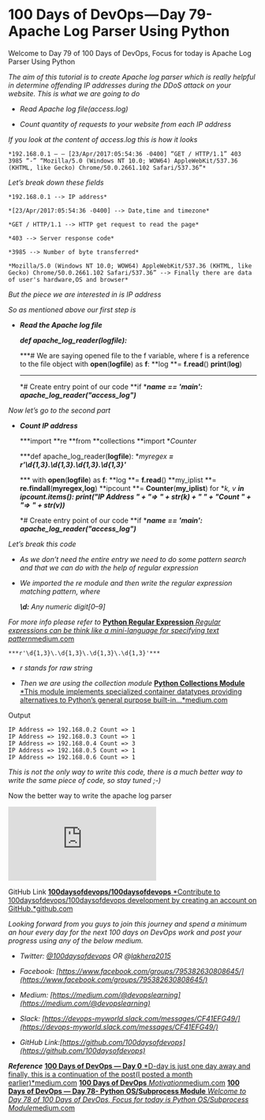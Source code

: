 
# 100 Days of DevOps — Day 79-Apache Log Parser Using Python

Welcome to Day 79 of 100 Days of DevOps, Focus for today is Apache Log Parser Using Python

*The aim of this tutorial is to create Apache log parser which is really helpful in determine offending IP addresses during the DDoS attack on your website. This is what we are going to do*

* *Read Apache log file(access.log)*

* *Count quantity of requests to your website from each IP address*

*If you look at the content of access.log this is how it looks*

    *192.168.0.1 — — [23/Apr/2017:05:54:36 -0400] “GET / HTTP/1.1” 403 3985 “-” “Mozilla/5.0 (Windows NT 10.0; WOW64) AppleWebKit/537.36 (KHTML, like Gecko) Chrome/50.0.2661.102 Safari/537.36”*

*Let’s break down these fields*

    *192.168.0.1 --> IP address*

    *[23/Apr/2017:05:54:36 -0400] --> Date,time and timezone*

    *GET / HTTP/1.1 --> HTTP get request to read the page*

    *403 --> Server response code*

    *3985 --> Number of byte transferred*

    *Mozilla/5.0 (Windows NT 10.0; WOW64) AppleWebKit/537.36 (KHTML, like Gecko) Chrome/50.0.2661.102 Safari/537.36” --> Finally there are data of user's hardware,OS and browser*

*But the piece we are interested in is IP address*

*So as mentioned above our first step is*

* ***Read the Apache log file***

    ***def apache_log_reader(**logfile**):***

    ***# We are saying opened file to the f variable, where f is a reference to the file object 
        with **open**(**logfile**) as **f**:
            **log **= **f.read**()
        **print**(**log**)
    ***

    *# Create entry point of our code
    **if **__name__ **== '__main__':
        **apache_log_reader**("access_log")***

*Now let’s go to the second part*

* ***Count IP address***

    ***import **re
    **from **collections **import **Counter*

    ***def apache_log_reader(**logfile**):
        **myregex **= r'\d{1,3}\.\d{1,3}\.\d{1,3}\.\d{1,3}'***

    ***    with **open**(**logfile**) as **f**:
            **log **= **f.read**()
            **my_iplist **= **re.findall**(**myregex,log**)
            **ipcount **= **Counter**(**my_iplist**)
            for **k, v **in **ipcount.items**():
                **print**("IP Address " + "=> " + **str**(**k**) + " " + "Count "  + "=> " + **str**(**v**))***

    *# Create entry point of our code
    **if **__name__ **== '__main__':
        **apache_log_reader**("access_log")***

*Let’s break this code*

* *As we don’t need the entire entry we need to do some pattern search and that we can do with the help of regular expression*

* *We imported the re module and then write the regular expression matching pattern, where*

    ***\d:** Any numeric digit[0–9]*

*For more info please refer to*
[**Python Regular Expression**
*Regular expressions can be think like a mini-language for specifying text pattern*medium.com](https://medium.com/@devopslearning/python-regular-expression-8ee28d35f3a7)

    ***r'\d{1,3}\.\d{1,3}\.\d{1,3}\.\d{1,3}'***

* *r stands for raw string*

* *Then we are using the collection module*
[**Python Collections Module**
*This module implements specialized container datatypes providing alternatives to Python’s general purpose built-in…*medium.com](https://medium.com/devops-challenge/python-collections-module-2b1129052d62)

Output

    IP Address => 192.168.0.2 Count => 1
    IP Address => 192.168.0.3 Count => 1
    IP Address => 192.168.0.4 Count => 3
    IP Address => 192.168.0.5 Count => 1
    IP Address => 192.168.0.6 Count => 1

*This is not the only way to write this code, there is a much better way to write the same piece of code, so stay tuned ;-)*

Now the better way to write the apache log parser

<iframe src="https://medium.com/media/382edee01a8a24b07bd4db0d2855c5c6" frameborder=0></iframe>

GitHub Link
[**100daysofdevops/100daysofdevops**
*Contribute to 100daysofdevops/100daysofdevops development by creating an account on GitHub.*github.com](https://github.com/100daysofdevops/100daysofdevops/blob/master/apache_log_parser.py)

*Looking forward from you guys to join this journey and spend a minimum an hour every day for the next 100 days on DevOps work and post your progress using any of the below medium.*

* *Twitter: [@100daysofdevops](http://twitter.com/100daysofdevops) OR @[lakhera2015](https://twitter.com/lakhera2015)*

* *Facebook: [https://www.facebook.com/groups/795382630808645/](https://www.facebook.com/groups/795382630808645/)*

* *Medium: [https://medium.com/@devopslearning](https://medium.com/@devopslearning)*

* *Slack: [https://devops-myworld.slack.com/messages/CF41EFG49/](https://devops-myworld.slack.com/messages/CF41EFG49/)*

* *GitHub Link:[https://github.com/100daysofdevops](https://github.com/100daysofdevops)*

***Reference***
[**100 Days of DevOps — Day 0**
*D-day is just one day away and finally, this is a continuation of the post(I posted a month earlier)*medium.com](https://medium.com/@devopslearning/100-days-of-devops-day-0-4f2c9750542d)
[**100 Days of DevOps**
*Motivation*medium.com](https://medium.com/@devopslearning/100-days-of-devops-81faf13bf772)
[**100 Days of DevOps — Day 78- Python OS/Subprocess Module**
*Welcome to Day 78 of 100 Days of DevOps, Focus for today is Python OS/Subprocess Module*medium.com](https://medium.com/@devopslearning/100-days-of-devops-day-78-python-os-subprocess-module-95ae25bc686d)
